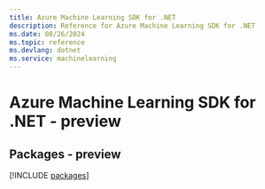 ```yaml
---
title: Azure Machine Learning SDK for .NET
description: Reference for Azure Machine Learning SDK for .NET
ms.date: 08/26/2024
ms.topic: reference
ms.devlang: dotnet
ms.service: machinelearning
---
```

# Azure Machine Learning SDK for .NET - preview
## Packages - preview
[!INCLUDE [packages](machine-learning-index.md)]
